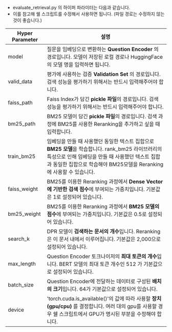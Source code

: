 - evaluate_retrieval.py 의 하이퍼 파라미터는 다음과 같습니다.              
- 이를 참고해 쉘 스크립트를 수정해서 사용하면 됩니다. (파일 경로는 수정하지 않는 것이 좋습니다.)

|Hyper Parameter|설명|
|---|---|
|model|질문을 임베딩으로 변환하는 **Question Encoder** 의 경로입니다. 모델이 저장된 로컬 경로나 HuggingFace의 모델 명을 입력하면 됩니다.|
|valid_data|평가에 사용하는 검증 **Validation Set** 의 경로입니다. 검색 성능을 평가하기 위해서는 반드시 입력해주어야 합니다.|
|faiss_path|Faiss Index가 담긴 **pickle 파일**의 경로입니다. 검색 성능을 평가하기 위해서는 반드시 입력해주어야 합니다.|
|bm25_path|BM25 모델이 담긴 **pickle 파일**의 경로입니다. 검색 과정에 BM25를 사용한 Reranking을 추가하고 싶을 때 입력합니다.|
|train_bm25|임베딩을 만들 때 사용했던 동일한 텍스트 집합으로 **BM25 모델**을 학습합니다. rank_bm25 라이브러리의 특성으로 인해 임베딩을 만들 때 사용했던 텍스트 집합과 동일한 집합으로 학습해야 BM25모델을 Reranking에 사용할 수 있습니다.|
|faiss_weight|BM25를 이용한 Reranking 과정에서 **Dense Vector에 기반한 검색 점수**에 부여되는 가중치입니다. 기본값은 1로 설정되어 있습니다.|
|bm25_weight|BM25를 이용한 Reranking 과정에서 **BM25 모델의 점수**에 부여되는 가중치입니다. 기본값은 0.5로 설정되어 있습니다.|
|search_k|DPR 모델이 **검색하는 문서의 개수**입니다. Reranking은 이 문서 내에서 이루어집니다. 기본값은 2,000으로 설정되어 있습니다.|
|max_length|Question Encoder 토크나이저의 **최대 토큰의 개수**입니다. BERT 모델의 최대 토큰 개수인 512 가 기본값으로 설정되어 있습니다.|
|batch_size|Question Encoder에 전달하는 데이터로 구성된 **배치의 크기**입니다. 64가 기본값으로 설정되어 있습니다.|
|device|'torch.cuda.is_available()'의 값에 따라 사용할 **장치(gpu/cpu)** 를 결정합니다. 여러 대의 gpu를 사용할 경우 쉘 스크립트에서 GPU가 명시된 부분을 수정해야 합니다.|
